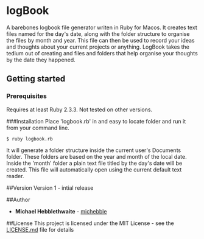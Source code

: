 # logBook
A barebones logbook file generator writen in Ruby for Macos. It creates text files named for the day's date, along with the folder structure to organise the files by month and year. This file can then be used to record your ideas and thoughts about your current projects or anything. LogBook takes the tedium out of creating and files and folders that help organise your thoughts by the date they happened.

## Getting started
### Prerequisites
Requires at least Ruby 2.3.3. Not tested on other versions.

###Installation
Place 'logbook.rb' in and easy to locate folder and run it from your command line. 

```
$ ruby logbook.rb
```


It will generate a folder structure inside the current user's Documents folder. These folders are based on the year and month of the local date. Inside the 'month' folder a plain text file titled by the day's date will be created. This file will automatically open using the current default text reader.

##Version
Version 1 - intial release

##Author
* **Michael Hebblethwaite** - [michebble](https://github.com/michebble/)


##License
This project is licensed under the MIT License - see the [LICENSE.md](LICENSE.md) file for details